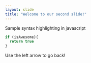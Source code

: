 ```yaml
---
layout: slide
title: "Welcome to our second slide!"
---
```

Sample syntax highlighting in javascript

```javascript
if (isAwesome){
  return true
}
```
Use the left arrow to go back!
